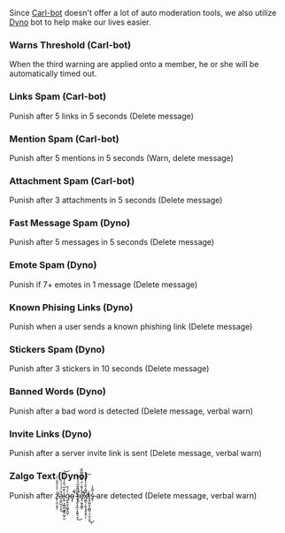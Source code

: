 Since [Carl-bot](https://carl.gg) doesn't offer a lot of auto moderation tools, we also utilize [Dyno](https://dyno.gg) bot to help make our lives easier.

### Warns Threshold (Carl-bot)

When the third warning are applied onto a member, he or she will be automatically timed out. 

### Links Spam (Carl-bot)

Punish after 5 links in 5 seconds (Delete message)

### Mention Spam (Carl-bot)

Punish after 5 mentions in 5 seconds (Warn, delete message)

### Attachment Spam (Carl-bot)

Punish after 3 attachments in 5 seconds (Delete message)

### Fast Message Spam (Dyno)

Punish after 5 messages in 5 seconds (Delete message)

### Emote Spam (Dyno)

Punish if 7+ emotes in 1 message (Delete message)

### Known Phising Links (Dyno)

Punish when a user sends a known phishing link (Delete message)

### Stickers Spam (Dyno)

Punish after 3 stickers in 10 seconds (Delete message)

### Banned Words (Dyno)

Punish after a bad word is detected (Delete message, verbal warn)

### Invite Links (Dyno)

Punish after a server invite link is sent (Delete message, verbal warn)

### Zalgo Text (Dyno)

Punish after z̵̢̛̦̯̜͈̥̦̊̇̔̉̉̄̂̇̀̍͘ạ̵̯͍̺͔̜̥́̆̈́͑́̈́͜l̵̢̟͉̼̳͖̮̭̱̜̺̗̫̀̐̅́̋̓̉̈́̒͝ģ̷̩͍̮̝͖͈̭̺̠̓́̎o̴̡̞̚ ̴̢̹̭̖̟̲͕͓̱͍̘͙́͋̕͜t̵̛̜̭̅̅͌͊̅̔̾̀̐ẹ̸̡̫̯̘͇̊̀̉͊̍̈́̿̾̿̏̐͘̚̚ͅx̸̛͖̰̠̗̰͕͓̭͓̭̜̅͌̾̎͐͐͛̋͋͠ͅt̵̨̟͚͙̹̪̻͉̤̜̼̜̬̀͜ͅs̶̟̹̉̅̐̾ are detected  (Delete message, verbal warn)
